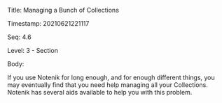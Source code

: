 Title:  Managing a Bunch of Collections

Timestamp: 20210621221117

Seq:    4.6

Level:  3 - Section

Body: 

If you use Notenik for long enough, and for enough different things, you may eventually find that you need help managing all your Collections. Notenik has several aids available to help you with this problem. 

